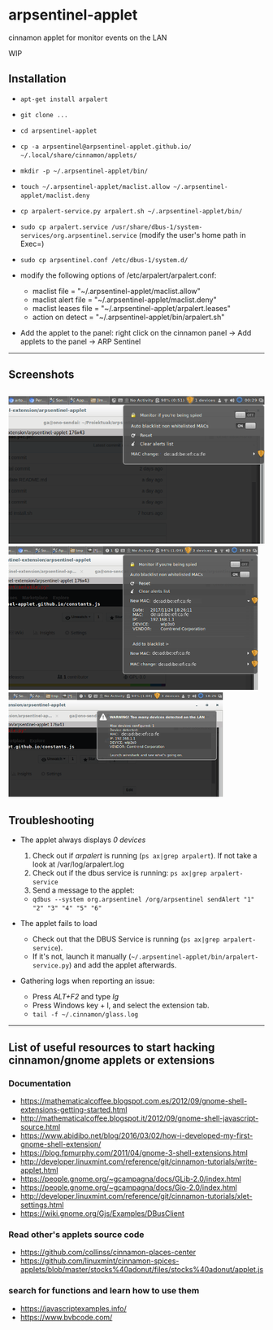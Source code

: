 # arpsentinel-applet
cinnamon applet for monitor events on the LAN

WIP

## Installation
- `apt-get install arpalert`
- `git clone ...`
- `cd arpsentinel-applet`
- `cp -a arpsentinel@arpsentinel-applet.github.io/ ~/.local/share/cinnamon/applets/`
- `mkdir -p ~/.arpsentinel-applet/bin/`
- `touch ~/.arpsentinel-applet/maclist.allow ~/.arpsentinel-applet/maclist.deny`
- `cp arpalert-service.py arpalert.sh ~/.arpsentinel-applet/bin/`
- `sudo cp arpalert.service /usr/share/dbus-1/system-services/org.arpsentinel.service` (modify the user's home path in Exec=)
- `sudo cp arpsentinel.conf /etc/dbus-1/system.d/`
- modify the following options of /etc/arpalert/arpalert.conf:
  - maclist file = "~/.arpsentinel-applet/maclist.allow"
  - maclist alert file = "~/.arpsentinel-applet/maclist.deny"
  - maclist leases file = "~/.arpsentinel-applet/arpalert.leases"
  - action on detect = "~/.arpsentinel-applet/bin/arpalert.sh"

- Add the applet to the panel: right click on the cinnamon panel -> Add applets to the panel -> ARP Sentinel

----
## Screenshots
![Alerts list](https://raw.githubusercontent.com/gustavo-iniguez-goya/arpsentinel-applet/master/screenshots/screenshot1.png)
![Alert details](https://raw.githubusercontent.com/gustavo-iniguez-goya/arpsentinel-applet/master/screenshots/screenshot2.png)
![Alert details](https://raw.githubusercontent.com/gustavo-iniguez-goya/arpsentinel-applet/master/screenshots/screenshot3.png)
----

## Troubleshooting

* The applet always displays _0 devices_
  1. Check out if _arpalert_ is running (`ps ax|grep arpalert`). If not take a look at /var/log/arpalert.log
  2. Check out if the dbus service is running: `ps ax|grep arpalert-service`
  3. Send a message to the applet:
    - `qdbus --system org.arpsentinel /org/arpsentinel sendAlert "1" "2" "3" "4" "5" "6"`

* The applet fails to load
  - Check out that the DBUS Service is running (`ps ax|grep arpalert-service`).
  - If it's not, launch it manually (`~/.arpsentinel-applet/bin/arpalert-service.py`) and add the applet afterwards.

* Gathering logs when reporting an issue:
  - Press _ALT+F2_ and type _lg_
  - Press Windows key + l, and select the extension tab.
  - `tail -f ~/.cinnamon/glass.log`
----

## List of useful resources to start hacking cinnamon/gnome applets or extensions
### Documentation
- https://mathematicalcoffee.blogspot.com.es/2012/09/gnome-shell-extensions-getting-started.html
- http://mathematicalcoffee.blogspot.it/2012/09/gnome-shell-javascript-source.html
- https://www.abidibo.net/blog/2016/03/02/how-i-developed-my-first-gnome-shell-extension/
- https://blog.fpmurphy.com/2011/04/gnome-3-shell-extensions.html
- http://developer.linuxmint.com/reference/git/cinnamon-tutorials/write-applet.html
- https://people.gnome.org/~gcampagna/docs/GLib-2.0/index.html
- https://people.gnome.org/~gcampagna/docs/Gio-2.0/index.html
- http://developer.linuxmint.com/reference/git/cinnamon-tutorials/xlet-settings.html
- https://wiki.gnome.org/Gjs/Examples/DBusClient

### Read other's applets source code
- https://github.com/collinss/cinnamon-places-center 
- https://github.com/linuxmint/cinnamon-spices-applets/blob/master/stocks%40adonut/files/stocks%40adonut/applet.js

### search for functions and learn how to use them
- https://javascriptexamples.info/
- https://www.bvbcode.com/
